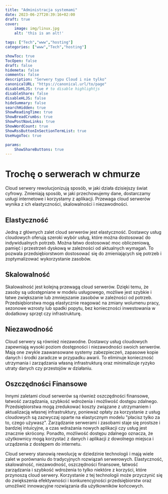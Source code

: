 ```yaml
---
title: "Administracja systemami"
date: 2023-06-27T20:39:16+02:00
draft: true
cover:
    image: img/linux.jpg
    alt: 'this is an alt!'

tags: ["Tech","www","hosting"] 
categories: ["www","Tech","hosting"]

showToc: true
TocOpen: false
draft: false
hidemeta: false
comments: false
description: "Serwery typu Cloud i nie tylko"
canonicalURL: "https://canonical.url/to/page"
disableHLJS: true # to disable highlightjs
disableShare: false
disableHLJS: false
hideSummary: false
searchHidden: true
ShowReadingTime: true
ShowBreadCrumbs: true
ShowPostNavLinks: true
ShowWordCount: true
ShowRssButtonInSectionTermList: true
UseHugoToc: true

params:
    ShowShareButtons: true
---
```


# Trochę o serwerach w chmurze

Cloud serwery rewolucjonizują sposób, w jaki działa dzisiejszy świat cyfrowy. Zmieniają sposób, w jaki przechowujemy dane, dostarczamy usługi internetowe i korzystamy z aplikacji. Przewaga cloud serwerów wynika z ich elastyczności, skalowalności i niezawodności.

## Elastyczność

Jedną z głównych zalet cloud serwerów jest elastyczność. Dostawcy usług cloudowych oferują szeroki wybór usług, które można dostosować do indywidualnych potrzeb. Można łatwo dostosować moc obliczeniową, pamięć i przestrzeń dyskową w zależności od aktualnych wymagań. To pozwala przedsiębiorstwom dostosować się do zmieniających się potrzeb i zoptymalizować wykorzystanie zasobów.

## Skalowalność

Skalowalność jest kolejną przewagą cloud serwerów. Dzięki temu, że zasoby są udostępniane w modelu usługowego, możliwe jest szybkie i łatwe zwiększanie lub zmniejszanie zasobów w zależności od potrzeb. Przedsiębiorstwa mogą elastycznie reagować na zmiany wolumenu pracy, sezonowe wzrosty lub spadki popytu, bez konieczności inwestowania w dodatkowy sprzęt czy infrastrukturę.

## Niezawodność

Cloud serwery są również niezawodne. Dostawcy usług cloudowych zapewniają wysoki poziom dostępności i niezawodności swoich serwerów. Mają one zwykle zaawansowane systemy zabezpieczeń, zapasowe kopie danych i środki zaradcze w przypadku awarii. To eliminuje konieczność utrzymania i zarządzania własną infrastrukturą oraz minimalizuje ryzyko utraty danych czy przestojów w działaniu.

## Oszczędności Finansowe

Innymi zaletami cloud serwerów są również oszczędności finansowe, łatwość zarządzania, szybkość wdrożenia i możliwość dostępu zdalnego. Przedsiębiorstwa mogą zredukować koszty związane z utrzymaniem i aktualizacją własnej infrastruktury, ponieważ opłaty za korzystanie z usług cloudowych są zazwyczaj oparte na elastycznym modelu "płacisz tylko za to, czego używasz". Zarządzanie serwerami i zasobami staje się prostsze i bardziej intuicyjne, a czas wdrażania nowych aplikacji czy usług jest znacznie skrócony. Ponadto, możliwość dostępu zdalnego oznacza, że użytkownicy mogą korzystać z danych i aplikacji z dowolnego miejsca i urządzenia z dostępem do internetu.

Cloud serwery stanowią rewolucję w dziedzinie technologii i mają wiele zalet w porównaniu do tradycyjnych rozwiązań serwerowych. Elastyczność, skalowalność, niezawodność, oszczędności finansowe, łatwość zarządzania i szybkość wdrożenia to tylko niektóre z korzyści, które przynoszą cloud serwery. Korzystanie z tej technologii może przyczynić się do zwiększenia efektywności i konkurencyjności przedsiębiorstw oraz umożliwić innowacyjne rozwiązania dla użytkowników końcowych.